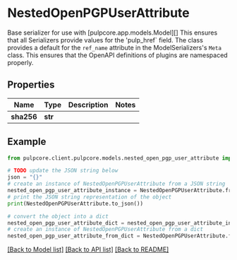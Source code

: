 # NestedOpenPGPUserAttribute

Base serializer for use with [pulpcore.app.models.Model][]  This ensures that all Serializers provide values for the 'pulp_href` field.  The class provides a default for the ``ref_name`` attribute in the ModelSerializers's ``Meta`` class. This ensures that the OpenAPI definitions of plugins are namespaced properly.

## Properties

Name | Type | Description | Notes
------------ | ------------- | ------------- | -------------
**sha256** | **str** |  | 

## Example

```python
from pulpcore.client.pulpcore.models.nested_open_pgp_user_attribute import NestedOpenPGPUserAttribute

# TODO update the JSON string below
json = "{}"
# create an instance of NestedOpenPGPUserAttribute from a JSON string
nested_open_pgp_user_attribute_instance = NestedOpenPGPUserAttribute.from_json(json)
# print the JSON string representation of the object
print(NestedOpenPGPUserAttribute.to_json())

# convert the object into a dict
nested_open_pgp_user_attribute_dict = nested_open_pgp_user_attribute_instance.to_dict()
# create an instance of NestedOpenPGPUserAttribute from a dict
nested_open_pgp_user_attribute_from_dict = NestedOpenPGPUserAttribute.from_dict(nested_open_pgp_user_attribute_dict)
```
[[Back to Model list]](../README.md#documentation-for-models) [[Back to API list]](../README.md#documentation-for-api-endpoints) [[Back to README]](../README.md)



